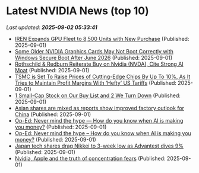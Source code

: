 # Latest NVIDIA News (top 10)
_Last updated: **2025-09-02 05:33:41**_

- [IREN Expands GPU Fleet to 8,500 Units with New Purchase](https://finance.yahoo.com/news/iren-expands-gpu-fleet-8-050456163.html) (Published: 2025-09-01)
- [Some Older NVIDIA Graphics Cards May Not Boot Correctly with Windows Secure Boot After June 2026](https://www.techpowerup.com/340520/some-older-nvidia-graphics-cards-may-not-boot-correctly-with-windows-secure-boot-after-june-2026) (Published: 2025-09-01)
- [Rothschild & Redburn Reiterate Buy on Nvidia (NVDA), Cite Strong AI Moat](https://finance.yahoo.com/news/rothschild-redburn-reiterate-buy-nvidia-045341043.html) (Published: 2025-09-01)
- [TSMC is Set To Raise Prices of Cutting-Edge Chips By Up To 10%, As It Tries to Maintain Profit Margins With ‘Hefty’ US Tariffs](https://wccftech.com/tsmc-is-set-to-raise-prices-of-cutting-edge-chips-by-up-to-10-percent/) (Published: 2025-09-01)
- [1 Small-Cap Stock on Our Buy List and 2 We Turn Down](https://finance.yahoo.com/news/1-small-cap-stock-buy-043219421.html) (Published: 2025-09-01)
- [Asian shares are mixed as reports show improved factory outlook for China](https://abcnews.go.com/Business/wireStory/asian-shares-mixed-reports-show-improved-factory-outlook-125149045) (Published: 2025-09-01)
- [Op-Ed: Never mind the hype — How do you know when AI is making you money?](https://www.digitaljournal.com/world/op-ed-never-mind-the-hype-how-do-you-know-when-ai-is-making-you-money/article) (Published: 2025-09-01)
- [Op-Ed: Never mind the hype – How do you know when AI is making you money?](https://www.digitaljournal.com/tech-science/op-ed-never-mind-the-hype-how-do-you-know-when-ai-is-making-you-money/article) (Published: 2025-09-01)
- [Japan tech shares drag Nikkei to 3-week low as Advantest dives 9%](https://economictimes.indiatimes.com/markets/stocks/news/japan-tech-shares-drag-nikkei-to-3-week-low-as-advantest-dives-9/articleshow/123626199.cms) (Published: 2025-09-01)
- [Nvidia, Apple and the truth of concentration fears](https://www.irishtimes.com/your-money/2025/09/01/nvidia-apple-and-the-truth-of-concentration-fears/) (Published: 2025-09-01)
